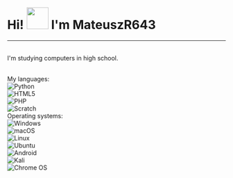 <h1>Hi! <img src="https://octodex.github.com/images/octonaut.jpg" width="50"> I'm MateuszR643</h1>
<hr>
<br>
I'm studying computers in high school.
<br>
<br>

My languages:
<br>
![Python](https://img.shields.io/badge/python-3670A0?style=for-the-badge&logo=python&logoColor=ffdd54)
<br>
![HTML5](https://img.shields.io/badge/html5-%23E34F26.svg?style=for-the-badge&logo=html5&logoColor=white)
<br>
![PHP](https://img.shields.io/badge/php-%23777BB4.svg?style=for-the-badge&logo=php&logoColor=white)
<br>
![Scratch](https://img.shields.io/badge/Scratch-4D97FF?style=for-the-badge&logo=Scratch&logoColor=white)
<br>
Operating systems:
<br>
![Windows](https://img.shields.io/badge/Windows-0078D6?style=for-the-badge&logo=windows&logoColor=white)
<br>
![macOS](https://img.shields.io/badge/mac%20os-000000?style=for-the-badge&logo=macos&logoColor=F0F0F0)
<br>
![Linux](https://img.shields.io/badge/Linux-FCC624?style=for-the-badge&logo=linux&logoColor=black)
<br>
![Ubuntu](https://img.shields.io/badge/Ubuntu-E95420?style=for-the-badge&logo=ubuntu&logoColor=white)
<br>
![Android](https://img.shields.io/badge/Android-3DDC84?style=for-the-badge&logo=android&logoColor=white)
<br>
![Kali](https://img.shields.io/badge/Kali-268BEE?style=for-the-badge&logo=kalilinux&logoColor=white)
<br>
![Chrome OS](https://img.shields.io/badge/chrome%20os-3d89fc?style=for-the-badge&logo=google%20chrome&logoColor=white)
<br>
